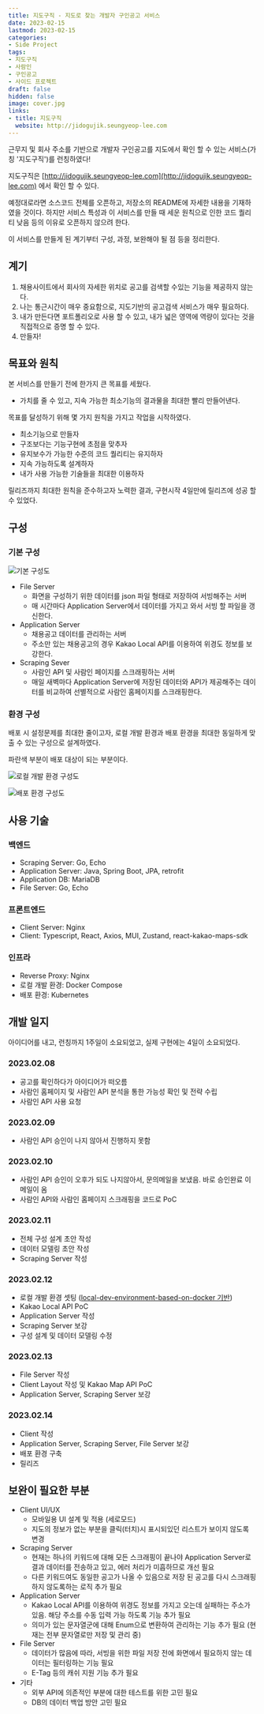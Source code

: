 ```yaml
---
title: 지도구직 - 지도로 찾는 개발자 구인공고 서비스
date: 2023-02-15
lastmod: 2023-02-15
categories:
- Side Project
tags:
- 지도구직
- 사람인
- 구인공고
- 사이드 프로젝트
draft: false
hidden: false 
image: cover.jpg
links:
- title: 지도구직
  website: http://jidogujik.seungyeop-lee.com
---
```


근무지 및 회사 주소를 기반으로 개발자 구인공고를 지도에서 확인 할 수 있는 서비스(가칭 '지도구직')를 런칭하였다!

지도구직은 [http://jidogujik.seungyeop-lee.com](http://jidogujik.seungyeop-lee.com) 에서 확인 할 수 있다.

예정대로라면 소스코드 전체를 오픈하고, 저장소의 README에 자세한 내용을 기재하였을 것이다.
하지만 서비스 특성과 이 서비스를 만들 때 세운 원칙으로 인한 코드 퀄리티 낮음 등의 이유로 오픈하지 않으려 한다.

이 서비스를 만들게 된 계기부터 구성, 과정, 보완해야 될 점 등을 정리한다.

## 계기

1. 채용사이트에서 회사의 자세한 위치로 공고를 검색할 수있는 기능을 제공하지 않는다.
2. 나는 통근시간이 매우 중요함으로, 지도기반의 공고검색 서비스가 매우 필요하다.
3. 내가 만든다면 포트폴리오로 사용 할 수 있고, 내가 넓은 영역에 역량이 있다는 것을 직접적으로 증명 할 수 있다.
4. 만들자!

## 목표와 원칙

본 서비스를 만들기 전에 한가지 큰 목표를 세웠다.

- 가치를 줄 수 있고, 지속 가능한 최소기능의 결과물을 최대한 빨리 만들어낸다.

목표를 달성하기 위해 몇 가지 원칙을 가지고 작업을 시작하였다.

- 최소기능으로 만들자
- 구조보다는 기능구현에 초점을 맞추자
- 유지보수가 가능한 수준의 코드 퀄리티는 유지하자
- 지속 가능하도록 설계하자
- 내가 사용 가능한 기술들을 최대한 이용하자

릴리즈까지 최대한 원칙을 준수하고자 노력한 결과, 구현시작 4일만에 릴리즈에 성공 할 수 있었다.

## 구성

### 기본 구성

![기본 구성도](지도구직-구성.png)

- File Server
  - 화면을 구성하기 위한 데이터를 json 파일 형태로 저장하여 서빙해주는 서버
  - 매 시간마다 Application Server에서 데이터를 가지고 와서 서빙 할 파일을 갱신한다.
- Application Server
  - 채용공고 데이터를 관리하는 서버
  - 주소만 있는 채용공고의 경우 Kakao Local API를 이용하여 위경도 정보를 보강한다.
- Scraping Sever
  - 사람인 API 및 사람인 페이지를 스크래핑하는 서버
  - 매일 새벽마다 Application Server에 저장된 데이터와 API가 제공해주는 데이터를 비교하여 선별적으로 사람인 홈페이지를 스크래핑한다.

### 환경 구성

배포 시 설정문제를 최대한 줄이고자, 로컬 개발 환경과 배포 환경을 최대한 동일하게 맞출 수 있는 구성으로 설계하였다.

파란색 부분이 배포 대상이 되는 부분이다.

![로컬 개발 환경 구성도](지도구직-개발환경.png)

![배포 환경 구성도](지도구직-배포환경.png)

## 사용 기술

### 백엔드

- Scraping Server: Go, Echo
- Application Server: Java, Spring Boot, JPA, retrofit
- Application DB: MariaDB
- File Server: Go, Echo

### 프론트엔드

- Client Server: Nginx
- Client: Typescript, React, Axios, MUI, Zustand, react-kakao-maps-sdk

### 인프라

- Reverse Proxy: Nginx
- 로컬 개발 환경: Docker Compose
- 배포 환경: Kubernetes

## 개발 일지

아이디어를 내고, 런칭까지 1주일이 소요되었고, 실제 구현에는 4일이 소요되었다.

### 2023.02.08

- 공고를 확인하다가 아이디어가 떠오름
- 사람인 홈페이지 및 사람인 API 분석을 통한 가능성 확인 및 전략 수립
- 사람인 API 사용 요청

### 2023.02.09

- 사람인 API 승인이 나지 않아서 진행하지 못함

### 2023.02.10

- 사람인 API 승인이 오후가 되도 나지않아서, 문의메일을 보냈음. 바로 승인완료 이메일이 옴
- 사람인 API와 사람인 홈페이지 스크래핑을 코드로 PoC

### 2023.02.11

- 전체 구성 설계 초안 작성
- 데이터 모델링 초안 작성
- Scraping Server 작성

### 2023.02.12

- 로컬 개발 환경 셋팅 ([local-dev-environment-based-on-docker 기반](https://github.com/seungyeop-lee/local-dev-environment-based-on-docker))
- Kakao Local API PoC
- Application Server 작성
- Scraping Server 보강
- 구성 설계 및 데이터 모델링 수정

### 2023.02.13

- File Server 작성
- Client Layout 작성 및 Kakao Map API PoC
- Application Server, Scraping Server 보강

### 2023.02.14

- Client 작성
- Application Server, Scraping Server, File Server 보강
- 배포 환경 구축
- 릴리즈

## 보완이 필요한 부분

- Client UI/UX
  - 모바일용 UI 설계 및 적용 (세로모드)
  - 지도의 정보가 없는 부분을 클릭(터치)시 표시되있던 리스트가 보이지 않도록 변경
- Scraping Server
  - 현재는 하나의 키워드에 대해 모든 스크래핑이 끝나야 Application Server로 결과 데이터를 전송하고 있고, 에러 처리가 미흡하므로 개선 필요
  - 다른 키워드여도 동일한 공고가 나올 수 있음으로 저장 된 공고를 다시 스크래핑하지 않도록하는 로직 추가 필요
- Application Server
  - Kakao Local API를 이용하여 위경도 정보를 가지고 오는데 실패하는 주소가 있음. 해당 주소를 수동 입력 가능 하도록 기능 추가 필요
  - 의미가 있는 문자열군에 대해 Enum으로 변환하여 관리하는 기능 추가 필요 (현재는 전부 문자열로만 저장 및 관리 중)
- File Server
  - 데이터가 많음에 따라, 서빙을 위한 파일 저장 전에 화면에서 필요하지 않는 데이터는 필터링하는 기능 필요
  - E-Tag 등의 캐쉬 지원 기능 추가 필요
- 기타
  - 외부 API에 의존적인 부분에 대한 테스트를 위한 고민 필요
  - DB의 데이터 백업 방안 고민 필요
